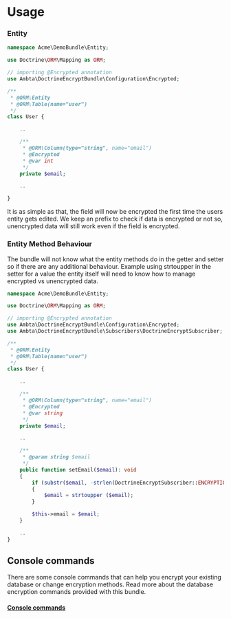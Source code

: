 # Usage

### Entity

``` php
namespace Acme\DemoBundle\Entity;

use Doctrine\ORM\Mapping as ORM;

// importing @Encrypted annotation
use Ambta\DoctrineEncryptBundle\Configuration\Encrypted;

/**
 * @ORM\Entity
 * @ORM\Table(name="user")
 */
class User {

    ..

    /**
     * @ORM\Column(type="string", name="email")
     * @Encrypted
     * @var int
     */
    private $email;

    ..

}
```

It is as simple as that, the field will now be encrypted the first time the users entity gets edited.
We keep an <ENC> prefix to check if data is encrypted or not so, unencrypted data will still work even if the field is encrypted.

### Entity Method Behaviour

The bundle will not know what the entity methods do in the getter and setter so if there are any additional behaviour.
Example using strtoupper in the setter for a value the entity itself will need to know how to manage encrypted vs unencrypted data.

``` php
namespace Acme\DemoBundle\Entity;

use Doctrine\ORM\Mapping as ORM;

// importing @Encrypted annotation
use Ambta\DoctrineEncryptBundle\Configuration\Encrypted;
use Ambta\DoctrineEncryptBundle\Subscribers\DoctrineEncryptSubscriber;

/**
 * @ORM\Entity
 * @ORM\Table(name="user")
 */
class User {

    ..

    /**
     * @ORM\Column(type="string", name="email")
     * @Encrypted
     * @var string
     */
    private $email;

    ..

    /**
     * @param string $email
     */
    public function setEmail($email): void
    {
        if (substr($email, -strlen(DoctrineEncryptSubscriber::ENCRYPTION_MARKER)) != DoctrineEncryptSubscriber::ENCRYPTION_MARKER)
        {
            $email = strtoupper ($email);
        }

        $this->email = $email;
    }

    ..
}
```

## Console commands

There are some console commands that can help you encrypt your existing database or change encryption methods.
Read more about the database encryption commands provided with this bundle.

#### [Console commands](https://github.com/DoctrineEncryptBundle/DoctrineEncryptBundle/blob/master/src/Resources/doc/commands.md)
